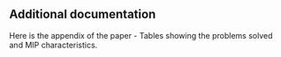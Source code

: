 ## Additional documentation

Here is the appendix of the paper - Tables showing the problems solved and MIP characteristics.